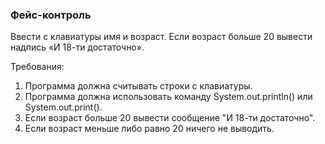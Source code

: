 
### Фейс-контроль

Ввести с клавиатуры имя и возраст. Если возраст больше 20 вывести надпись «И 18-ти достаточно».


Требования:
1.	Программа должна считывать строки c клавиатуры.
2.	Программа должна использовать команду System.out.println() или System.out.print().
3.	Если возраст больше 20 вывести сообщение "И 18-ти достаточно".
4.	Если возраст меньше либо равно 20 ничего не выводить.


